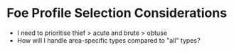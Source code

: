 # Foe Profile Selection Considerations

* I need to prioritise thief > acute and brute > obtuse
* How will I handle area-specific types compared to "all" types?